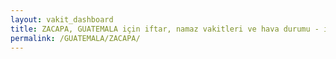 ```yaml
---
layout: vakit_dashboard
title: ZACAPA, GUATEMALA için iftar, namaz vakitleri ve hava durumu - ilçe/eyalet seç
permalink: /GUATEMALA/ZACAPA/
---
```


<script type="text/javascript">
  var GLOBAL_COUNTRY = 'GUATEMALA';
  var GLOBAL_CITY = 'ZACAPA';
  var GLOBAL_STATE = '';
  var lat = 72;
  var lon = 21;
</script>
